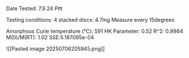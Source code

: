 Date Tested: 7.9.24 Pitt

Testing conditions:
4 stacked discs: 4.7mg
Measure every 15degrees

Amorphous Curie temperature (°C): 591
HK Parameter: 0.52
R^2: 0.9984
M(0)/M(RT): 1.02
SSE:5.187095e-04
<!-- PUBLISH STOP -->
![[Pasted image 20250706205945.png]]